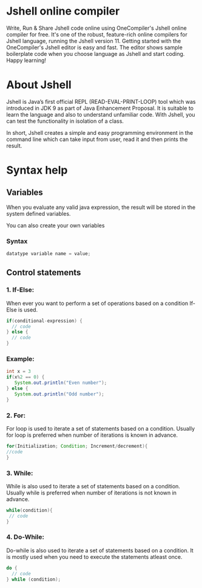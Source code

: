 # Jshell online compiler
Write, Run & Share Jshell code online using OneCompiler's Jshell online compiler for free. It's one of the robust, feature-rich online compilers for Jshell language, running the Jshell version 11. Getting started with the OneCompiler's Jshell editor is easy and fast. The editor shows sample boilerplate code when you choose language as Jshell and start coding. Happy learning!

# About Jshell

Jshell is Java’s first official REPL (READ-EVAL-PRINT-LOOP) tool which was introduced in JDK 9 as part of Java Enhancement Proposal. It is suitable to learn the language and also to understand unfamiliar code. With Jshell, you can test the functionality in isolation of a class.

In short, Jshell creates a simple and easy programming environment in the command line which can take input from user, read it and then prints the result.


# Syntax help

## Variables
When you evaluate any valid java expression, the result will be stored in the system defined variables.

You can also create your own variables

### Syntax
```java
datatype variable name = value;
```

## Control statements

### 1. If-Else:

When ever you want to perform a set of operations based on a condition If-Else is used.

```java
if(conditional-expression) {
  // code
} else {
  // code
}
```
### Example:
```java
int x = 3
if(x%2 == 0) {
   System.out.println("Even number");
} else {
   System.out.println("Odd number");
}
```
### 2. For:

For loop is used to iterate a set of statements based on a condition. Usually for loop is preferred when number of iterations is known in advance.

```java
for(Initialization; Condition; Increment/decrement){  
//code  
} 
```
### 3. While:

While is also used to iterate a set of statements based on a condition. Usually while is preferred when number of iterations is not known in advance.

```java
while(condition){  
 // code 
}  
```
### 4. Do-While:
Do-while is also used to iterate a set of statements based on a condition. It is mostly used when you need to execute the statements atleast once.

```java
do {
  // code 
} while (condition); 
```
